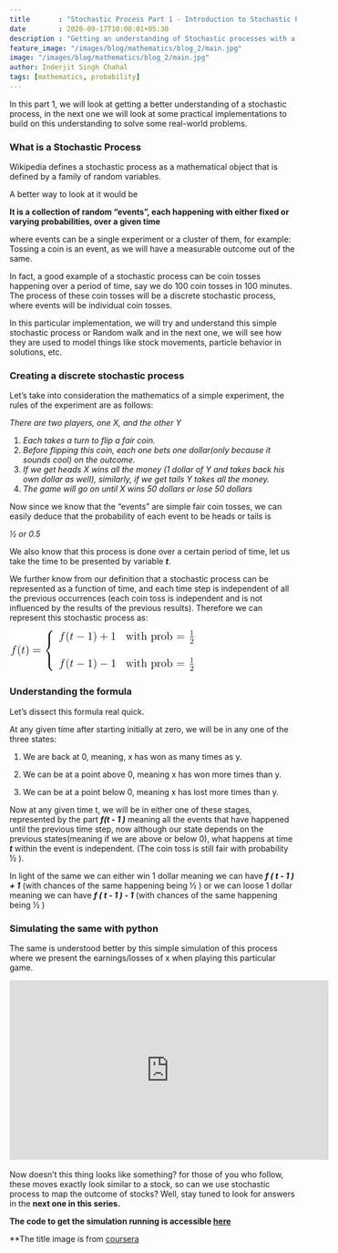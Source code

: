```yaml
---
title       : "Stochastic Process Part 1 - Introduction to Stochastic Processes"
date        : 2020-09-17T10:00:01+05:30
description : "Getting an understanding of Stochastic processes with a basic example"
feature_image: "/images/blog/mathematics/blog_2/main.jpg"
image: "/images/blog/mathematics/blog_2/main.jpg"
author: Inderjit Singh Chahal
tags: [mathematics, probability]
---
```


In this part 1, we will look at getting a better understanding of a stochastic process, in the next one we will look at some practical implementations to build on this understanding to solve some real-world problems. 


### What is a Stochastic Process

Wikipedia defines a stochastic process as a mathematical object that is defined by a family of random variables.

A better way to look at it would be

**It is a collection of random “events”, each happening with either fixed or varying probabilities, over a given time**

where events can be a single experiment or a cluster of them, for example:
Tossing a coin is an event, as we will have a measurable outcome out of the same.

In fact, a good example of a stochastic process can be coin tosses happening over a period of time, say we do 100 coin tosses in 100 minutes. The process of these coin tosses will be a discrete stochastic process, where events will be individual coin tosses. 

In this particular implementation, we will try and understand this simple stochastic process or Random walk and in the next one, we will see how they are used to model things like stock movements, particle behavior in solutions, etc. 


### Creating a discrete stochastic process

Let’s take into consideration the mathematics of a simple experiment, the rules of the experiment are as follows:

*There are two players, one X, and the other Y*

1. *Each takes a turn to flip a fair coin.*
2. *Before flipping this coin, each one bets one dollar(only because it sounds cool) on the outcome.*
3. *If we get heads X wins all the money (1 dollar of Y and takes back his own dollar as well), similarly, if we get tails Y takes all the money.*
4. *The game will go on until X wins 50 dollars or lose 50 dollars*


Now since we know that the “events” are simple fair coin tosses, we can easily deduce that the probability of each event to be heads or tails is

 *½ or 0.5*

We also know that this process is done over a certain period of time, let us take the time to be presented by variable ***t***.

We further know from our definition that a stochastic process can be represented as a function of time, and each time step is independent of all the previous occurrences (each coin toss is independent and is not influenced by the results of the previous results). Therefore we can represent this stochastic process as:

![f(t)](/images/blog/mathematics/blog_2/img-f174855ded496f60.jpg)

### Understanding the formula

Let’s dissect this formula real quick. 

At any given time after starting initially at zero, we will be in any one of the three states:

1. We are back at 0, meaning, x has won as many times as y.

2. We can be at a point above 0, meaning x has won more times than y.

3. We can be at a point below 0, meaning x has lost more times than y.

Now at any given time t, we will be in either one of these stages, represented by the part ***f(t - 1 )*** meaning all the events that have happened until the previous time step, now although our state depends on the previous states(meaning if we are above or below 0), what happens at time ***t*** within the event is independent. (The coin toss is still fair with probability ½ ). 

In light of the same we can either win 1 dollar meaning we can have ***f ( t - 1 ) + 1*** (with chances of the same happening being ½ ) or we can loose 1 dollar meaning we can have ***f ( t - 1 ) - 1***  (with chances of the same happening being ½ )

### Simulating the same with python

The same is understood better by this simple simulation of this process where we present the earnings/losses of x when playing this particular game.

<iframe width="560" height="315" src="https://www.youtube.com/embed/juYwca6hJUM" title="YouTube video player" frameborder="0" allow="accelerometer; autoplay; clipboard-write; encrypted-media; gyroscope; picture-in-picture" allowfullscreen></iframe>


Now doesn’t this thing looks like something? for those of you who follow, these moves exactly look similar to a stock, so can we use stochastic process to map the outcome of stocks? Well, stay tuned to look for answers in the **next one in this series.**


**The code to get the simulation running is accessible [here](https://github.com/chahalinder0007/Blog_references)**

**The title image is from [coursera](https://www.coursera.org/learn/stochasticprocesses)